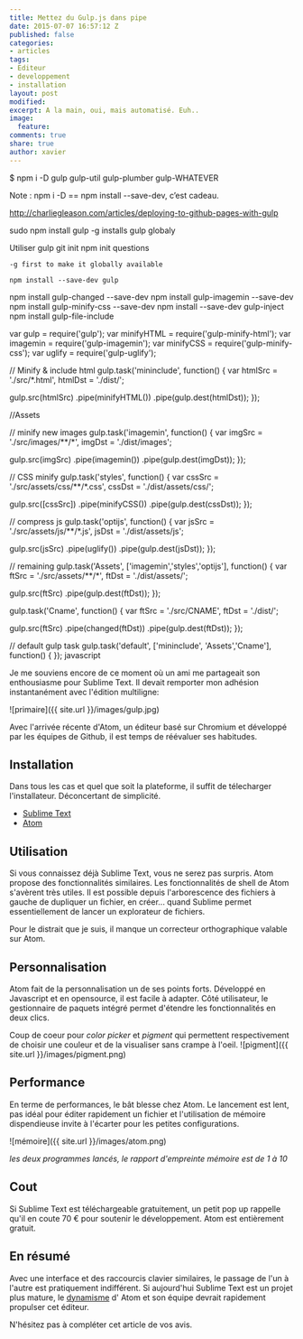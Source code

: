```yaml
---
title: Mettez du Gulp.js dans pipe
date: 2015-07-07 16:57:12 Z
published: false
categories:
- articles
tags:
- Editeur
- developpement
- installation
layout: post
modified: 
excerpt: A la main, oui, mais automatisé. Euh..
image:
  feature: 
comments: true
share: true
author: xavier
---
```


  $ npm i -D gulp gulp-util gulp-plumber gulp-WHATEVER

Note : npm i -D == npm install --save-dev, c’est cadeau.

http://charliegleason.com/articles/deploying-to-github-pages-with-gulp




sudo npm install gulp -g
  installs gulp globaly

Utiliser gulp
  git init
  npm init
    questions

    -g first to make it globally available

    npm install --save-dev gulp
  npm install gulp-changed --save-dev
  npm install gulp-imagemin --save-dev
  npm install gulp-minify-css --save-dev 
  npm install --save-dev gulp-inject
npm install gulp-file-include






var gulp = require('gulp');
var minifyHTML = require('gulp-minify-html');
var imagemin = require('gulp-imagemin');
var minifyCSS = require('gulp-minify-css');
var uglify = require('gulp-uglify');

  // Minify & include html
  gulp.task('mininclude', function() {
    var htmlSrc = './src/\*.html',
        htmlDst = './dist/';


  gulp.src(htmlSrc)
    .pipe(minifyHTML())
    .pipe(gulp.dest(htmlDst));
});

//Assets

// minify new images
gulp.task('imagemin', function() {
  var imgSrc = './src/images/\*\*/\*',
      imgDst = './dist/images';

  gulp.src(imgSrc)
    .pipe(imagemin())
    .pipe(gulp.dest(imgDst));
});


// CSS minify
gulp.task('styles', function() {
  var cssSrc = './src/assets/css/\*\*/\*.css',
      cssDst = './dist/assets/css/';

  gulp.src([cssSrc])
    .pipe(minifyCSS())
    .pipe(gulp.dest(cssDst));
});

// compress js
gulp.task('optijs', function() {
  var jsSrc = './src/assets/js/\*\*/\*.js',
      jsDst = './dist/assets/js';

  gulp.src(jsSrc)
    .pipe(uglify())
    .pipe(gulp.dest(jsDst));
});

// remaining
gulp.task('Assets', ['imagemin','styles','optijs'], function() {
  var ftSrc = './src/assets/\*\*/\*',
      ftDst = './dist/assets/';

  gulp.src(ftSrc)
    .pipe(gulp.dest(ftDst));
});



gulp.task('Cname', function() {
  var ftSrc = './src/CNAME',
      ftDst = './dist/';

  gulp.src(ftSrc)
    .pipe(changed(ftDst))
    .pipe(gulp.dest(ftDst));
});



// default gulp task
gulp.task('default', ['mininclude', 'Assets','Cname'], function() {
});
javascript

Je me souviens encore de ce moment où un ami me partageait son enthousiasme pour Sublime Text. Il devait remporter mon adhésion instantanément avec l'édition multiligne:

![primaire]({{ site.url }}/images/gulp.jpg)

Avec l'arrivée récente d'Atom, un éditeur basé sur Chromium et développé par les équipes de Github, il est temps de réévaluer ses habitudes.

## Installation

Dans tous les cas et quel que soit la plateforme, il suffit de télecharger l'installateur. Déconcertant de simplicité.

* [Sublime Text](http://www.sublimetext.com/3)
* [Atom](http://atom.io)

## Utilisation

Si vous connaissez déjà Sublime Text, vous ne serez pas surpris. Atom propose des fonctionnalités similaires. Les fonctionnalités de shell de Atom s'avèrent très utiles. Il est possible depuis l'arborescence des fichiers à gauche de dupliquer un fichier, en créer... quand Sublime permet essentiellement de lancer un explorateur de fichiers.

Pour le distrait que je suis, il manque un correcteur orthographique valable sur Atom.

## Personnalisation

Atom fait de la personnalisation un de ses points forts. Développé en Javascript et en opensource, il est facile à adapter. Côté utilisateur, le gestionnaire de paquets intégré permet d'étendre les fonctionnalités en deux clics.

Coup de coeur pour _color picker_ et _pigment_ qui permettent respectivement de choisir une couleur et de la visualiser sans crampe à l'oeil.
![pigment]({{ site.url }}/images/pigment.png)


## Performance

En terme de performances, le bât blesse chez Atom. Le lancement est lent, pas idéal pour éditer rapidement un fichier et l'utilisation de mémoire dispendieuse invite à l'écarter pour les petites configurations.

![mémoire]({{ site.url }}/images/atom.png)

_les deux programmes lancés, le rapport d'empreinte mémoire est de 1 à 10_

## Cout

Si Sublime Text est téléchargeable gratuitement, un petit pop up rappelle qu'il en coute 70 € pour soutenir le développement. Atom est entièrement gratuit.

## En résumé

Avec une interface et des raccourcis clavier similaires, le passage de l'un à l'autre est pratiquement indifférent. Si aujourd'hui Sublime Text est un projet plus mature, le [dynamisme](https://github.com/atom/atom) d' Atom et son équipe devrait rapidement propulser cet éditeur.

N'hésitez pas à compléter cet article de vos avis.
